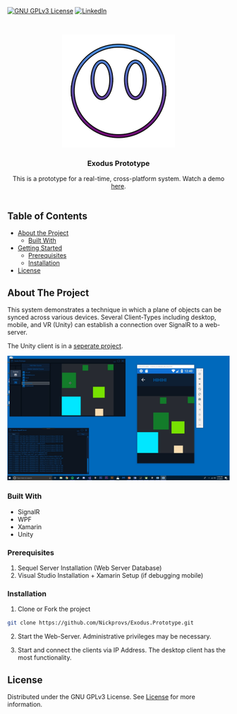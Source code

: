 <!-- PROJECT SHIELDS -->
<!--
*** I'm using markdown "reference style" links for readability.
*** Reference links are enclosed in brackets [ ] instead of parentheses ( ).
*** See the bottom of this document for the declaration of the reference variables
*** for contributors-url, forks-url, etc. This is an optional, concise syntax you may use.
*** https://www.markdownguide.org/basic-syntax/#reference-style-links
-->

[![GNU GPLv3 License][license-shield]][license-url]
[![LinkedIn][linkedin-shield]][linkedin-url]

<!-- PROJECT LOGO -->
<br />
<p align="center">
  <a href="https://github.com/Nickprovs/Exodus.Prototype">
    <img src="_meta/logo.png" alt="Logo" width="256" height="256">
  </a>

  <h3 align="center">Exodus Prototype</h3>

  <p align="center">
    This is a prototype for a real-time, cross-platform system.  Watch a demo <a href="https://youtu.be/-kmEY9uos14" rel="noopener noreferrer" target="_blank">here</a>. 
    <br />
    <br />
  </p>
</p>

<!-- TABLE OF CONTENTS -->

## Table of Contents

- [About the Project](#about-the-project)
  - [Built With](#built-with)
- [Getting Started](#getting-started)
  - [Prerequisites]($prerequisites)
  - [Installation](#installation)
- [License](#license)

<!-- ABOUT THE PROJECT -->

## About The Project

This system demonstrates a technique in which a plane of objects can be synced across various devices.
Several Client-Types including desktop, mobile, and VR (Unity) can establish a connection over SignalR to a web-server.

The Unity client is in a [seperate project](https://github.com/Nickprovs/Exodus.Prototype.UnityClient).

[![Product Name Screen Shot][product-screenshot]](/_meta/sample.jpg)

### Built With

- SignalR
- WPF
- Xamarin
- Unity

<!-- GETTING STARTED -->

### Prerequisites

1. Sequel Server Installation (Web Server Database)
2. Visual Studio Installation + Xamarin Setup (if debugging mobile)

### Installation

1. Clone or Fork the project

```sh
git clone https://github.com/Nickprovs/Exodus.Prototype.git
```

2. Start the Web-Server. Administrative privileges may be necessary. 

3. Start and connect the clients via IP Address. The desktop client has the most functionality.

<!-- LICENSE -->

## License

Distributed under the GNU GPLv3 License. See [License](LICENSE.md) for more information.

<!-- MARKDOWN LINKS & IMAGES -->
<!-- https://www.markdownguide.org/basic-syntax/#reference-style-links -->

[license-shield]: https://img.shields.io/badge/License-GPLv3-blue.svg
[license-url]: https://github.com/nickprovs/ballpit/blob/master/LICENSE.txt
[linkedin-shield]: https://img.shields.io/badge/-LinkedIn-black.svg?style=flat-square&logo=linkedin&colorB=555
[linkedin-url]: https://linkedin.com/in/nickprovs
[product-screenshot]: _meta/sample.jpg
